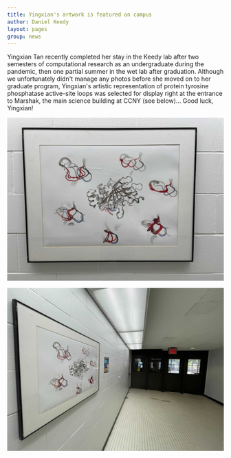 ```yaml
---
title: Yingxian's artwork is featured on campus
author: Daniel Keedy
layout: pages
group: news
---
```


Yingxian Tan recently completed her stay in the Keedy lab after two semesters of computational research as an undergraduate during the pandemic, then one partial summer in the wet lab after graduation.  Although we unfortunately didn't manage any photos before she moved on to her graduate program, Yingxian's artistic representation of protein tyrosine phosphatase active-site loops was selected for display right at the entrance to Marshak, the main science building at CCNY (see below)...  Good luck, Yingxian!

<span class="image fit"><img src="/images/posts/Yingxian_summer21_Marshak_1.jpg" alt="" class="img-responsive"></span>

<span class="image fit"><img src="/images/posts/Yingxian_summer21_Marshak_2.jpg" alt="" class="img-responsive"></span>
